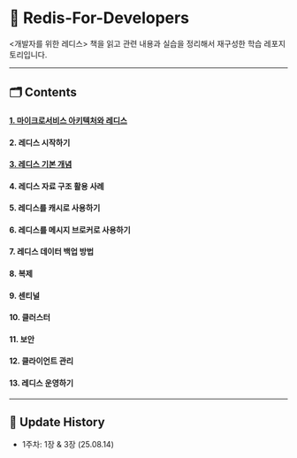 # 📕 Redis-For-Developers
<개발자를 위한 레디스> 책을 읽고 관련 내용과 실습을 정리해서 재구성한 학습 레포지토리입니다.

---
## 🗂️ Contents
#### [1. 마이크로서비스 아키텍처와 레디스](/chapter-01/)
#### 2. 레디스 시작하기
#### [3. 레디스 기본 개념](/chapter-03/)
#### 4. 레디스 자료 구조 활용 사례
#### 5. 레디스를 캐시로 사용하기
#### 6. 레디스를 메시지 브로커로 사용하기
#### 7. 레디스 데이터 백업 방법
#### 8. 복제
#### 9. 센티널
#### 10. 클러스터
#### 11. 보안
#### 12. 클라이언트 관리
#### 13. 레디스 운영하기




---
## 📍 Update History
- 1주차: 1장 & 3장 (25.08.14)